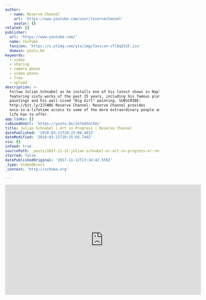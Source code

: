 ```yaml
---
author:
  - name: Reserve Channel
    url: 'https://www.youtube.com/user/reservechannel'
    avatar: {}
related: []
publisher:
  url: 'https://www.youtube.com/'
  name: YouTube
  favicon: 'https://s.ytimg.com/yts/img/favicon-vfl8qSV2F.ico'
  domain: youtu.be
keywords:
  - video
  - sharing
  - camera phone
  - video phone
  - free
  - upload
description: >-
  Follow Julian Schnabel as he installs one of his latest shows in Naples, Italy
  featuring sixty works of the past 25 years, including his famous plate
  paintings and his wall-sized "Big Girl" painting. SUBSCRIBE:
  http://bit.ly/ZJlWBS Reserve Channel: Reserve Channel provides
  once-in-a-lifetime access to some of the more extraordinary people and places
  life has to offer.
app_links: []
isBasedOnUrl: 'https://youtu.be/iG7mdSnCE8c'
title: Julian Schnabel | Art in Progress | Reserve Channel
datePublished: '2018-03-21T10:25:08.483Z'
dateModified: '2018-03-21T10:25:05.744Z'
via: {}
inFeed: true
sourcePath: _posts/2017-11-12-julian-schnabel-or-art-in-progress-or-reserve-channel.md
starred: false
datePublishedOriginal: '2017-11-12T13:34:42.559Z'
_type: VideoObject
_context: 'http://schema.org'

---
```

<iframe src="https://cdn.embedly.com/widgets/media.html?src=https%3A%2F%2Fwww.youtube.com%2Fembed%2FiG7mdSnCE8c%3Ffeature%3Doembed&amp;url=http%3A%2F%2Fwww.youtube.com%2Fwatch%3Fv%3DiG7mdSnCE8c&amp;image=https%3A%2F%2Fi.ytimg.com%2Fvi%2FiG7mdSnCE8c%2Fhqdefault.jpg&amp;key=a715cf41cc93453ca338d350cd26f87b&amp;type=text%2Fhtml&amp;schema=youtube" width="640" height="360" scrolling="no" frameborder="0" allowfullscreen="" style=""></iframe>